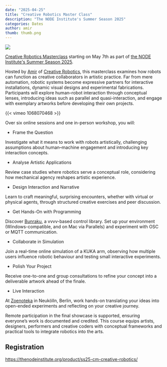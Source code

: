 ```yaml
---
date: "2025-04-25"
title: "Creative Robotics Master Class"
description: "The NODE Institute's Summer Season 2025"
categories: Dates
author: amir
thumb: thumb.png
---
```

![](bunraku.png)

[Creative Robotics Masterclass](https://thenodeinstitute.org/courses/ss25-cm-creative-robotics/) starting on May 7th as part of [the NODE Institute's Summer Season 2025](https://thenodeinstitute.org/summer-season-2025/).


Hosted by [Amir](https://amirbastan.com/) of [Creative Robotics](https://creativerobotics.at/), this masterclass examines how robots can function as creative collaborators in artistic practice. Far from mere automation, robotic systems become expressive partners for interactive installations, dynamic visual designs and experimental fabrications. Participants will explore human–robot interaction through conceptual lenses, introducing ideas such as parallel and quasi-interaction, and engage with exemplary artworks before developing their own projects.

{{< vimeo 1068070468 >}}

Over six online sessions and one in-person workshop, you will:

- Frame the Question

Investigate what it means to work with robots artistically, challenging assumptions about human–machine engagement and introducing key interaction concepts.

- Analyse Artistic Applications

Review case studies where robotics serve a conceptual role, considering how mechanical agency reshapes artistic experience.

- Design Interaction and Narrative

Learn to craft meaningful, surprising encounters, whether with virtual or physical agents, through structured creative exercises and peer discussion.

- Get Hands-On with Programming

Discover [Bunraku](https://amirbastan.com/projects/bunraku/), a vvvv-based control library. Set up your environment (Windows-compatible, and on Mac via Parallels) and experiment with OSC or MQTT communication.

- Collaborate in Simulation

Join a real-time online simulation of a KUKA arm, observing how multiple users influence robotic behaviour and testing small interactive experiments.

- Polish Your Project

Receive one-to-one and group consultations to refine your concept into a deliverable artwork ahead of the finale.

- Live Interaction

At [Zoenoteka](https://zoenoteka.com/) in Neukölln, Berlin, work hands-on translating your ideas into open-ended experiments and reflecting on your creative journey.


Remote participation in the final showcase is supported, ensuring everyone’s work is documented and credited. This course equips artists, designers, performers and creative coders with conceptual frameworks and practical tools to integrate robotics into the arts.


## Registration
https://thenodeinstitute.org/product/ss25-cm-creative-robotics/


